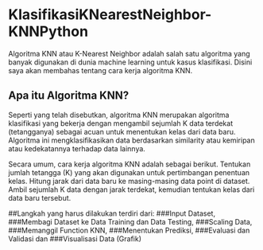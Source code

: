 # KlasifikasiKNearestNeighbor-KNNPython
Algoritma KNN atau K-Nearest Neighbor adalah salah satu algoritma yang banyak digunakan di dunia machine learning untuk kasus klasifikasi. Disini saya akan membahas tentang cara kerja algoritma KNN.

## Apa itu Algoritma KNN?
Seperti yang telah disebutkan, algoritma KNN merupakan algoritma klasifikasi yang bekerja dengan mengambil sejumlah K data terdekat (tetangganya) sebagai acuan untuk menentukan kelas dari data baru. Algoritma ini mengklasifikasikan data berdasarkan similarity atau kemiripan atau kedekatannya terhadap data lainnya.

Secara umum, cara kerja algoritma KNN adalah sebagai berikut.
Tentukan jumlah tetangga (K) yang akan digunakan untuk pertimbangan penentuan kelas.
Hitung jarak dari data baru ke masing-masing data point di dataset.
Ambil sejumlah K data dengan jarak terdekat, kemudian tentukan kelas dari data baru tersebut.


##Langkah yang harus dilakukan terdiri dari:
###Input Dataset, 
###Membagi Dataset ke Data Training dan Data Testing, 
###Scaling Data, 
###Memanggil Function KNN, 
###Menentukan Prediksi, 
###Evaluasi dan Validasi dan 
###Visualisasi Data (Grafik)
